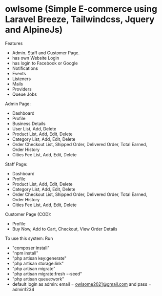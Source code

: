 # owlsome (Simple E-commerce using Laravel Breeze, Tailwindcss, Jquery and AlpineJs)

Features
- Admin. Staff and Customer Page.
- has own Website Login
- has login to Facebook or Google
-  Notifications
-  Events
-  Listeners
-  Mails
-  Providers
-  Queue Jobs

Admin Page:
- Dashboard
- Profile
- Business Details
- User List, Add, Delete
- Product List, Add, Edit, Delete
- Category List, Add, Edit, Delete
- Order Checkout List, Shipped Order, Delivered Order, Total Earned, Order History
- Cities Fee List, Add, Edit, Delete

Staff Page:
- Dashboard
- Profile
- Product List, Add, Edit, Delete
- Category List, Add, Edit, Delete
- Order Checkout List, Shipped Order, Delivered Order, Total Earned, Order History
- Cities Fee List, Add, Edit, Delete

Customer Page (COD):
- Profile
- Buy Now, Add to Cart, Checkout, View Order Details

To use this system:
Run 
- "composer install"
- "npm install"
- "php artisan key:generate"
- "php artisan storage:link"
- "php artisan migrate"
- "php artisan migrate:fresh --seed"
- "php artisan queue:work"
- default login as admin: email = owlsome2021@gmail.com and pass = admin1234

